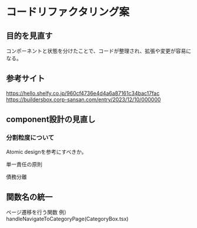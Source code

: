 # コードリファクタリング案

## 目的を見直す
コンポーネントと状態を分けたことで、コードが整理され、拡張や変更が容易になる。


## 参考サイト

https://hello.shelfy.co.jp/960cf4736e4d4a6a87161c34bac17fac
https://buildersbox.corp-sansan.com/entry/2023/12/10/000000

## component設計の見直し

### 分割粒度について
Atomic designを参考にすべきか。

単一責任の原則

債務分離

## 関数名の統一
ページ遷移を行う関数
例）
handleNavigateToCategoryPage(CategoryBox.tsx)

